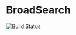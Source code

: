 # BroadSearch

[![Build Status](https://github.com/burtony3/BroadSearch.jl/actions/workflows/CI.yml/badge.svg?branch=main)](https://github.com/burtony3/BroadSearch.jl/actions/workflows/CI.yml?query=branch%3Amain)
